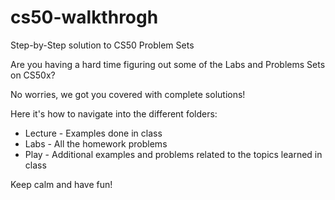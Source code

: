 # cs50-walkthrogh
Step-by-Step solution to CS50 Problem Sets

Are you having a hard time figuring out some of the Labs and Problems Sets on CS50x?

No worries, we got you covered with complete solutions!

Here it's how to navigate into the different folders:
* Lecture - Examples done in class 
* Labs - All the homework problems
* Play - Additional examples and problems related to the topics learned in class

Keep calm and have fun!


